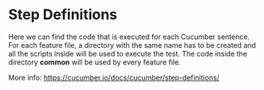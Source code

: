 Step Definitions
================

Here we can find the code that is executed for each Cucumber sentence.
For each feature file, a directory with the same name has to be created and all the scripts inside will be used to execute the test.
The code inside the directory **common** will be used by every feature file.

More info: https://cucumber.io/docs/cucumber/step-definitions/
